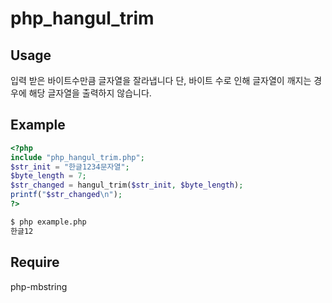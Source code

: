 # php_hangul_trim

## Usage
입력 받은 바이트수만큼 글자열을 잘라냅니다
단, 바이트 수로 인해 글자열이 깨지는 경우에
해당 글자열을 출력하지 않습니다.

## Example

```php
<?php
include "php_hangul_trim.php";
$str_init = "한글1234문자열";
$byte_length = 7;
$str_changed = hangul_trim($str_init, $byte_length);
printf("$str_changed\n");
?>
```

```bash
$ php example.php 
한글12
```

## Require
php-mbstring
